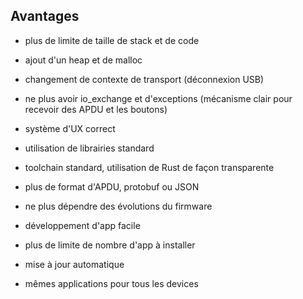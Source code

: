## Avantages

- plus de limite de taille de stack et de code
- ajout d'un heap et de malloc
- changement de contexte de transport (déconnexion USB)
- ne plus avoir io_exchange et d'exceptions (mécanisme clair pour recevoir des APDU et les boutons)
- système d'UX correct
- utilisation de librairies standard
- toolchain standard, utilisation de Rust de façon transparente
- plus de format d'APDU, protobuf ou JSON

- ne plus dépendre des évolutions du firmware

- développement d'app facile
- plus de limite de nombre d'app à installer
- mise à jour automatique
- mêmes applications pour tous les devices
